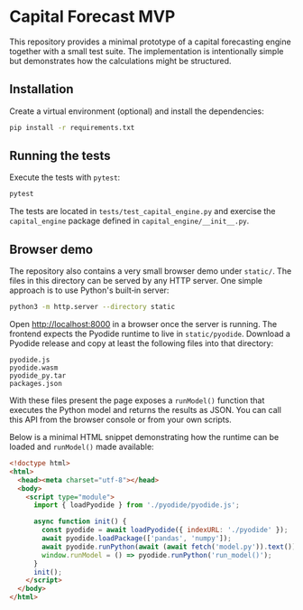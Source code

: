 # Capital Forecast MVP

This repository provides a minimal prototype of a capital forecasting
engine together with a small test suite.  The implementation is
intentionally simple but demonstrates how the calculations might be
structured.

## Installation

Create a virtual environment (optional) and install the dependencies:

```bash
pip install -r requirements.txt
```

## Running the tests

Execute the tests with `pytest`:

```bash
pytest
```

The tests are located in `tests/test_capital_engine.py` and exercise the
`capital_engine` package defined in `capital_engine/__init__.py`.

## Browser demo

The repository also contains a very small browser demo under `static/`. The
files in this directory can be served by any HTTP server. One simple approach
is to use Python's built‑in server:

```bash
python3 -m http.server --directory static
```

Open <http://localhost:8000> in a browser once the server is running. The
frontend expects the Pyodide runtime to live in `static/pyodide`. Download a
Pyodide release and copy at least the following files into that directory:

```
pyodide.js
pyodide.wasm
pyodide_py.tar
packages.json
```

With these files present the page exposes a `runModel()` function that executes
the Python model and returns the results as JSON. You can call this API from
the browser console or from your own scripts.

Below is a minimal HTML snippet demonstrating how the runtime can be loaded and
`runModel()` made available:

```html
<!doctype html>
<html>
  <head><meta charset="utf-8"></head>
  <body>
    <script type="module">
      import { loadPyodide } from './pyodide/pyodide.js';

      async function init() {
        const pyodide = await loadPyodide({ indexURL: './pyodide' });
        await pyodide.loadPackage(['pandas', 'numpy']);
        await pyodide.runPython(await (await fetch('model.py')).text());
        window.runModel = () => pyodide.runPython('run_model()');
      }
      init();
    </script>
  </body>
</html>
```

